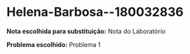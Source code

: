 # Helena-Barbosa--180032836

**Nota escolhida para substituição:** Nota do Laboratório 

**Problema escolhido:** Problema 1 
